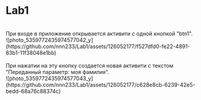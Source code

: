 # Lab1
<br />
При входе в приложение открывается активити с одной кнопкой "btn1".
<br />
![photo_5359772435974577042_y](https://github.com/nnn233/Lab1/assets/126052177/f527dfd0-fe22-4891-83b1-11f38048e1bb)
<br />
<br />
При нажатии на эту кнопку создается новая активити с текстом "Переданный параметр: моя фамилия".   
<br />
![photo_5359772435974577043_y](https://github.com/nnn233/Lab1/assets/126052177/c628e8cb-6239-42e5-bedd-68a76c88374c)
